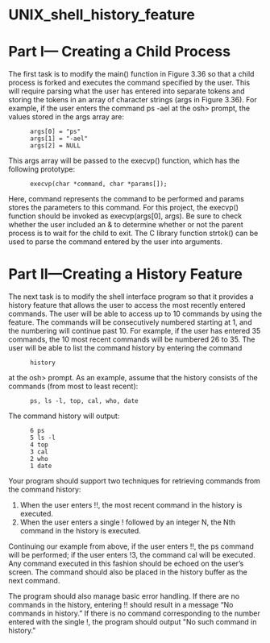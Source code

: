 # UNIX_shell_history_feature

# Part I— Creating a Child Process

The first task is to modify the main() function in Figure 3.36 so that a child process is forked and executes the command specified by the user. This will require parsing what the user has entered into separate tokens and storing the tokens in an array of character strings (args in Figure 3.36). For example, if the user enters the command ps -ael at the osh> prompt, the values stored in the args array are:

          args[0] = "ps"
          args[1] = "-ael"
          args[2] = NULL

This args array will be passed to the execvp() function, which has the following prototype:

          execvp(char *command, char *params[]);

Here, command represents the command to be performed and params stores the parameters to this command. For this project, the execvp() function should be invoked as execvp(args[0], args). Be sure to check whether the user included an & to determine whether or not the parent process is to wait for the child to exit. The C library function strtok() can be used to parse the command entered by the user into arguments.

# Part II—Creating a History Feature

The next task is to modify the shell interface program so that it provides a history feature that allows the user to access the most recently entered commands. The user will be able to access up to 10 commands by using the feature. The commands will be consecutively numbered starting at 1, and the numbering will continue past 10. For example, if the user has entered 35 commands, the 10 most recent commands will be numbered 26 to 35. The user will be able to list the command history by entering the command

          history

at the osh> prompt. As an example, assume that the history consists of the commands (from most to least recent):

          ps, ls -l, top, cal, who, date

The command history will output:

          6 ps
          5 ls -l
          4 top
          3 cal
          2 who
          1 date

Your program should support two techniques for retrieving commands from the command history:

  1. When the user enters !!, the most recent command in the history is executed.
  2. When the user enters a single ! followed by an integer N, the Nth command in the history is executed.

Continuing our example from above, if the user enters !!, the ps command will be performed; if the user enters !3, the command cal will be executed. Any command executed in this fashion should be echoed on the user’s screen. The command should also be placed in the history buffer as the next command.

The program should also manage basic error handling. If there are no commands in the history, entering !! should result in a message “No commands in history.” If there is no command corresponding to the number entered with the single !, the program should output "No such command in history."
